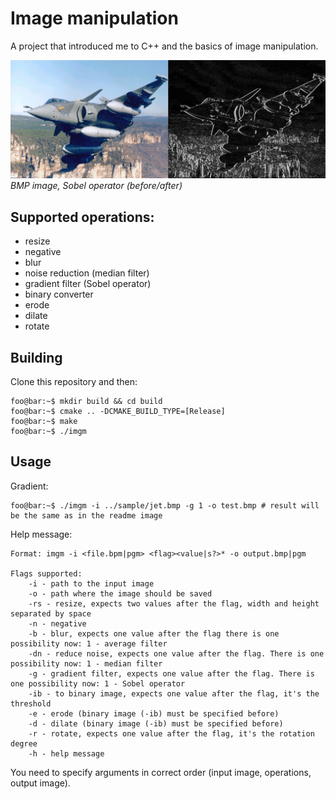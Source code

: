 # Image manipulation

A project that introduced me to C++ and the basics of image manipulation.

![visualization](/assets/example.jpg "visualization")
*BMP image, Sobel operator (before/after)*

## Supported operations:

- resize
- negative
- blur
- noise reduction (median filter)
- gradient filter (Sobel operator)
- binary converter
- erode
- dilate
- rotate

## Building

Clone this repository and then:

```console
foo@bar:~$ mkdir build && cd build
foo@bar:~$ cmake .. -DCMAKE_BUILD_TYPE=[Release]
foo@bar:~$ make
foo@bar:~$ ./imgm
```

## Usage

Gradient:

```console
foo@bar:~$ ./imgm -i ../sample/jet.bmp -g 1 -o test.bmp # result will be the same as in the readme image
```

Help message:

```
Format: imgm -i <file.bpm|pgm> <flag><value|s?>* -o output.bmp|pgm

Flags supported:
    -i - path to the input image
    -o - path where the image should be saved
    -rs - resize, expects two values after the flag, width and height separated by space
    -n - negative
    -b - blur, expects one value after the flag there is one possibility now: 1 - average filter
    -dn - reduce noise, expects one value after the flag. There is one possibility now: 1 - median filter
    -g - gradient filter, expects one value after the flag. There is one possibility now: 1 - Sobel operator
    -ib - to binary image, expects one value after the flag, it's the threshold
    -e - erode (binary image (-ib) must be specified before)
    -d - dilate (binary image (-ib) must be specified before)
    -r - rotate, expects one value after the flag, it's the rotation degree
    -h - help message
```

You need to specify arguments in correct order (input image, operations, output image).